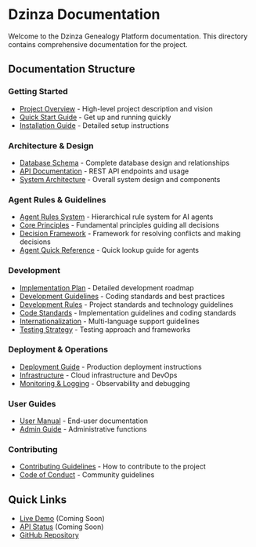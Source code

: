 # Dzinza Documentation

Welcome to the Dzinza Genealogy Platform documentation. This directory contains comprehensive documentation for the project.

## Documentation Structure

### Getting Started
- [Project Overview](./PROJECT_OVERVIEW.md) - High-level project description and vision
- [Quick Start Guide](./QUICK_START.md) - Get up and running quickly
- [Installation Guide](./INSTALLATION.md) - Detailed setup instructions

### Architecture & Design
- [Database Schema](./DATABASE_SCHEMA.md) - Complete database design and relationships
- [API Documentation](./API_DOCUMENTATION.md) - REST API endpoints and usage
- [System Architecture](./SYSTEM_ARCHITECTURE.md) - Overall system design and components

### Agent Rules & Guidelines
- [Agent Rules System](./AGENT_RULES.md) - Hierarchical rule system for AI agents
- [Core Principles](./CORE_PRINCIPLES.md) - Fundamental principles guiding all decisions
- [Decision Framework](./DECISION_FRAMEWORK.md) - Framework for resolving conflicts and making decisions
- [Agent Quick Reference](./AGENT_QUICK_REFERENCE.md) - Quick lookup guide for agents

### Development
- [Implementation Plan](./IMPLEMENTATION_PLAN.md) - Detailed development roadmap
- [Development Guidelines](./DEVELOPMENT_GUIDELINES.md) - Coding standards and best practices
- [Development Rules](./DEVELOPMENT_RULES.md) - Project standards and technology guidelines
- [Code Standards](./CODE_STANDARDS.md) - Implementation guidelines and coding standards
- [Internationalization](./INTERNATIONALIZATION.md) - Multi-language support guidelines
- [Testing Strategy](./TESTING_STRATEGY.md) - Testing approach and frameworks

### Deployment & Operations
- [Deployment Guide](./DEPLOYMENT.md) - Production deployment instructions
- [Infrastructure](./INFRASTRUCTURE.md) - Cloud infrastructure and DevOps
- [Monitoring & Logging](./MONITORING.md) - Observability and debugging

### User Guides
- [User Manual](./USER_MANUAL.md) - End-user documentation
- [Admin Guide](./ADMIN_GUIDE.md) - Administrative functions

### Contributing
- [Contributing Guidelines](./CONTRIBUTING.md) - How to contribute to the project
- [Code of Conduct](./CODE_OF_CONDUCT.md) - Community guidelines

## Quick Links

- [Live Demo](https://demo.dzinza.com) (Coming Soon)
- [API Status](https://status.dzinza.com) (Coming Soon)
- [GitHub Repository](https://github.com/dzinza/dzinza)
